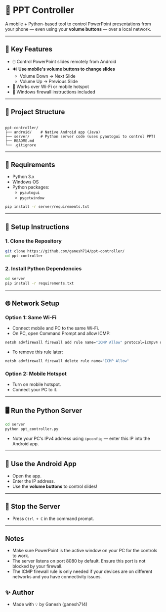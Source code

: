 
# 📱 PPT Controller

A mobile + Python-based tool to control PowerPoint presentations from your phone — even using your **volume buttons** — over a local network.

---

## 🎯 Key Features

- 🖱️ Control PowerPoint slides remotely from Android  
- 🔊 **Use mobile's volume buttons to change slides**
  - Volume Down → Next Slide
  - Volume Up → Previous Slide
- 📡 Works over Wi-Fi or mobile hotspot
- 🔐 Windows firewall instructions included

---

## 📁 Project Structure

```

ppt-controller/
├── android/    # Native Android app (Java)
├── server/     # Python server code (uses pyautogui to control PPT)
├── README.md
└── .gitignore

````

---

## 🧰 Requirements

- Python 3.x
- Windows OS
- Python packages:
  - `pyautogui`
  - `pygetwindow`

```bash
pip install -r server/requirements.txt
````

---

## 🚀 Setup Instructions

### 1. Clone the Repository

```bash
git clone https://github.com/ganesh714/ppt-controller/
cd ppt-controller
```

### 2. Install Python Dependencies

```bash
cd server
pip install -r requirements.txt
```

---

## 🌐 Network Setup

### Option 1: Same Wi-Fi

* Connect mobile and PC to the same Wi-Fi.
* On PC, open Command Prompt and allow ICMP:

```bash
netsh advfirewall firewall add rule name="ICMP Allow" protocol=icmpv4 dir=in action=allow
```

* To remove this rule later:

```bash
netsh advfirewall firewall delete rule name="ICMP Allow"
```

### Option 2: Mobile Hotspot

* Turn on mobile hotspot.
* Connect your PC to it.

---

## 🖥️ Run the Python Server

```bash
cd server
python ppt_controller.py
```

* Note your PC's IPv4 address using `ipconfig` — enter this IP into the Android app.

---

## 📱 Use the Android App

* Open the app.
* Enter the IP address.
* Use the **volume buttons** to control slides!

---

## 🛑 Stop the Server

* Press `Ctrl + C` in the command prompt.

---

## Notes

* Make sure PowerPoint is the active window on your PC for the controls to work.
* The server listens on port 8080 by default. Ensure this port is not blocked by your firewall.
* The ICMP firewall rule is only needed if your devices are on different networks and you have connectivity issues.


## ✨ Author
* Made with 💡 by Ganesh (ganesh714)
````
